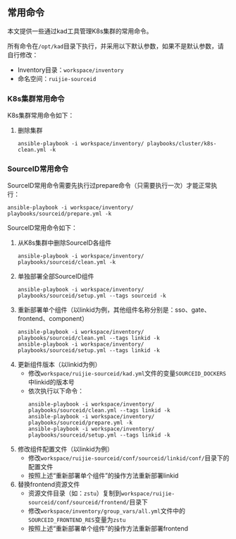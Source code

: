 ## 常用命令

本文提供一些通过kad工具管理K8s集群的常用命令。

所有命令在`/opt/kad`目录下执行，并采用以下默认参数，如果不是默认参数，请自行修改：
- Inventory目录：`workspace/inventory`
- 命名空间：`ruijie-sourceid`


### K8s集群常用命令

K8s集群常用命令如下：

1. 删除集群
    ```
    ansible-playbook -i workspace/inventory/ playbooks/cluster/k8s-clean.yml -k
    ```

### SourceID常用命令

SourceID常用命令需要先执行过prepare命令（只需要执行一次）才能正常执行：
```
ansible-playbook -i workspace/inventory/ playbooks/sourceid/prepare.yml -k
```

SourceID常用命令如下：

1. 从K8s集群中删除SourceID各组件
    ```
    ansible-playbook -i workspace/inventory/ playbooks/sourceid/clean.yml -k
    ```
1. 单独部署全部SourceID组件
    ```
    ansible-playbook -i workspace/inventory/ playbooks/sourceid/setup.yml --tags sourceid -k
    ```
1. 重新部署单个组件（以linkid为例，其他组件名称分别是：sso、gate、frontend、component）
    ```
    ansible-playbook -i workspace/inventory/ playbooks/sourceid/clean.yml --tags linkid -k
    ansible-playbook -i workspace/inventory/ playbooks/sourceid/setup.yml --tags linkid -k
    ```
1. 更新组件版本（以linkid为例）
    - 修改`workspace/ruijie-sourceid/kad.yml`文件的变量`SOURCEID_DOCKERS`中linkid的版本号
    - 依次执行以下命令：
        ```
        ansible-playbook -i workspace/inventory/ playbooks/sourceid/clean.yml --tags linkid -k
        ansible-playbook -i workspace/inventory/ playbooks/sourceid/prepare.yml -k
        ansible-playbook -i workspace/inventory/ playbooks/sourceid/setup.yml --tags linkid -k
        ```
1. 修改组件配置文件（以linkid为例）
    - 修改`workspace/ruijie-sourceid/conf/sourceid/linkid/conf/`目录下的配置文件
    - 按照上述“重新部署单个组件”的操作方法重新部署linkid
1. 替换frontend资源文件
    - 资源文件目录（如：`zstu`）复制到`workspace/ruijie-sourceid/conf/sourceid/frontend/`目录下
    - 修改`workspace/inventory/group_vars/all.yml`文件中的`SOURCEID_FRONTEND_RES`变量为`zstu`
    - 按照上述“重新部署单个组件”的操作方法重新部署frontend
